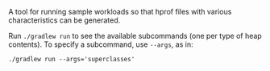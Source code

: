 A tool for running sample workloads so that hprof files with various characteristics can be generated.

Run `./gradlew run` to see the available subcommands (one per type of heap contents). To specify a subcommand, use `--args`, as in:

```
./gradlew run --args='superclasses'
```
